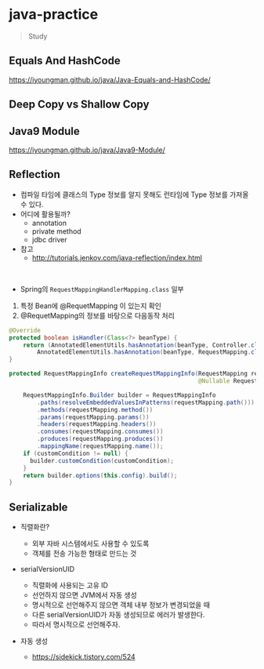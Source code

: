 # java-practice
> Study

## Equals And HashCode  
https://iyoungman.github.io/java/Java-Equals-and-HashCode/  

## Deep Copy vs Shallow Copy

## Java9 Module  
https://iyoungman.github.io/java/Java9-Module/  

## Reflection
* 컴파일 타임에 클래스의 Type 정보를 알지 못해도 런타임에 Type 정보를 가져올 수 있다.
* 어디에 활용될까?
  * annotation
  * private method
  * jdbc driver  
* 참고
  * http://tutorials.jenkov.com/java-reflection/index.html
    
<br>
  
* Spring의 `RequestMappingHandlerMapping.class` 일부
1) 특정 Bean에 @RequetMapping 이 있는지 확인
2) @RequetMapping의 정보를 바탕으로 다음동작 처리

```java
@Override
protected boolean isHandler(Class<?> beanType) {
    return (AnnotatedElementUtils.hasAnnotation(beanType, Controller.class) ||
        AnnotatedElementUtils.hasAnnotation(beanType, RequestMapping.class));//(1)
}

protected RequestMappingInfo createRequestMappingInfo(RequestMapping requestMapping, //(2)
                                                      @Nullable RequestCondition<?> customCondition) {

    RequestMappingInfo.Builder builder = RequestMappingInfo
        .paths(resolveEmbeddedValuesInPatterns(requestMapping.path()))
        .methods(requestMapping.method())
        .params(requestMapping.params())
        .headers(requestMapping.headers())
        .consumes(requestMapping.consumes())
        .produces(requestMapping.produces())
        .mappingName(requestMapping.name());
    if (customCondition != null) {
      builder.customCondition(customCondition);
    }
    return builder.options(this.config).build();
}
```

## Serializable
* 직렬화란?
    * 외부 자바 시스템에서도 사용할 수 있도록
    * 객체를 전송 가능한 형태로 만드는 것

* serialVersionUID
    * 직렬화에 사용되는 고유 ID
    * 선언하지 않으면 JVM에서 자동 생성
    * 명시적으로 선언해주지 않으면 객체 내부 정보가 변경되었을 때
    * 다른 serialVersionUID가 자동 생성되므로 에러가 발생한다.
    * 따라서 명시적으로 선언해주자.
   
* 자동 생성
    * https://sidekick.tistory.com/524
  
